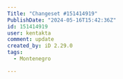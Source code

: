 ```yaml
---
Title: "Changeset #151414919"
PublishDate: "2024-05-16T15:42:36Z"
id: 151414919
user: kentakta
comment: update
created_by: iD 2.29.0
tags:
  - Montenegro

---
```

